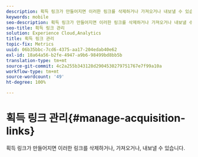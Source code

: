 ```yaml
---
description: 획득 링크가 만들어지면 이러한 링크를 삭제하거나 가져오거나 내보낼 수 있습니다.
keywords: mobile
seo-description: 획득 링크가 만들어지면 이러한 링크를 삭제하거나 가져오거나 내보낼 수 있습니다.
seo-title: 획득 링크 관리
solution: Experience Cloud,Analytics
title: 획득 링크 관리
topic-fix: Metrics
uuid: 06b35bbc-7cd6-4375-aa17-204edab40e62
exl-id: 18a64a56-b2fe-4947-a9b6-98499bd8bb5b
translation-type: tm+mt
source-git-commit: 4c2a255b343128d2904530279751767e7f99a10a
workflow-type: tm+mt
source-wordcount: '49'
ht-degree: 100%

---
```


# 획득 링크 관리{#manage-acquisition-links}

획득 링크가 만들어지면 이러한 링크를 삭제하거나, 가져오거나, 내보낼 수 있습니다.
